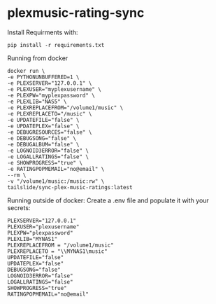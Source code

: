 # plexmusic-rating-sync

Install Requirments with:

```
pip install -r requirements.txt
```

Running from docker

```
docker run \
-e PYTHONUNBUFFERED=1 \
-e PLEXSERVER="127.0.0.1" \
-e PLEXUSER="myplexusername" \
-e PLEXPW="myplexpassword" \
-e PLEXLIB="NAS5" \
-e PLEXREPLACEFROM="/volume1/music" \
-e PLEXREPLACETO="/music" \
-e UPDATEFILE="false" \
-e UPDATEPLEX="false" \
-e DEBUGRESOURCES="false" \
-e DEBUGSONG="false" \
-e DEBUGALBUM="false" \
-e LOGNOID3ERROR="false" \
-e LOGALLRATINGS="false" \
-e SHOWPROGRESS="true" \
-e RATINGPOPMEMAIL="no@email" \
--rm \
-v "/volume1/music:/music:rw" \
tailslide/sync-plex-music-ratings:latest
```

Running outside of docker: Create a .env file and populate it with your secrets:

```
PLEXSERVER="127.0.0.1"
PLEXUSER="plexusername"
PLEXPW="plexpassword"
PLEXLIB="MYNAS1"
PLEXREPLACEFROM = "/volume1/music"
PLEXREPLACETO = "\\MYNAS1\music"
UPDATEFILE="false"
UPDATEPLEX="false"
DEBUGSONG="false"
LOGNOID3ERROR="false"
LOGALLRATINGS="false"
SHOWPROGRESS="true"
RATINGPOPMEMAIL="no@email"
```

